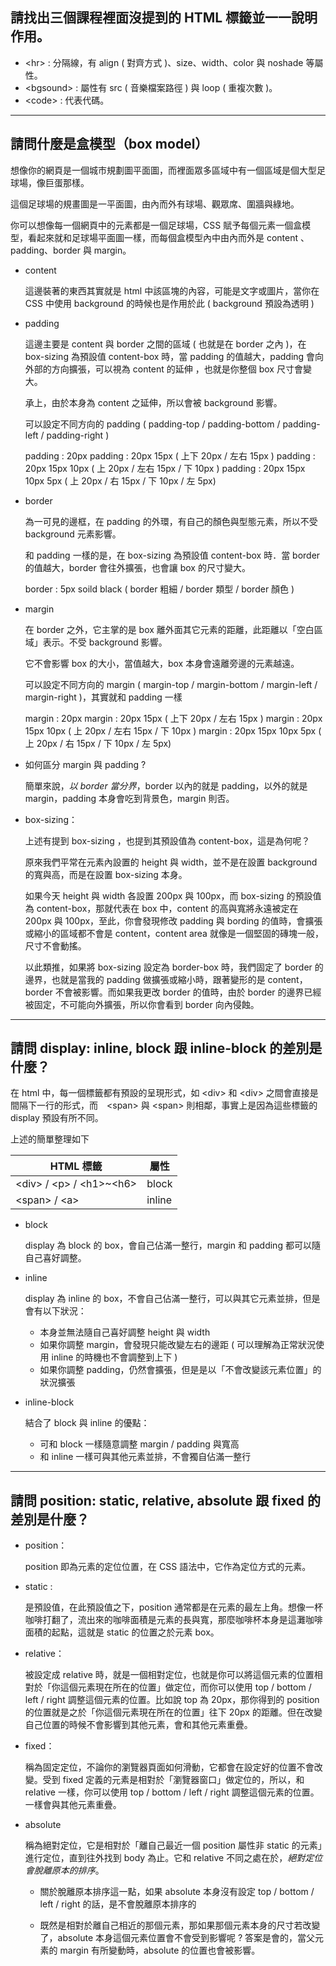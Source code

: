 ## 請找出三個課程裡面沒提到的 HTML 標籤並一一說明作用。

- &lt;hr&gt; : 分隔線，有 align ( 對齊方式 )、size、width、color 與 noshade 等屬性。
- &lt;bgsound&gt; : 屬性有 src ( 音樂檔案路徑 ) 與 loop ( 重複次數 )。
- &lt;code&gt; : 代表代碼。

---

## 請問什麼是盒模型（box model）

想像你的網頁是一個城市規劃圖平面圖，而裡面眾多區域中有一個區域是個大型足球場，像巨蛋那樣。

這個足球場的規畫圖是一平面圖，由內而外有球場、觀眾席、圍牆與綠地。

你可以想像每一個網頁中的元素都是一個足球場，CSS 賦予每個元素一個盒模型，看起來就和足球場平面圖一樣，而每個盒模型內中由內而外是 content 、padding、border 與 margin。

- content

    這邊裝著的東西其實就是 html 中該區塊的內容，可能是文字或圖片，當你在 CSS 中使用 background 的時候也是作用於此 ( background 預設為透明 )

- padding

    這邊主要是 content 與 border 之間的區域 ( 也就是在 border 之內 )，在 box-sizing 為預設值 content-box 時，當 padding 的值越大，padding 會向外部的方向擴張，可以視為 content 的延伸 ，也就是你整個 box 尺寸會變大。

    承上，由於本身為 content 之延伸，所以會被 background 影響。

    可以設定不同方向的 padding ( padding-top / padding-bottom / padding-left / padding-right )

    padding : 20px
    padding : 20px 15px ( 上下 20px / 左右 15px )
    padding : 20px 15px 10px ( 上 20px / 左右 15px / 下 10px )
    padding : 20px 15px 10px 5px ( 上 20px / 右 15px / 下 10px / 左 5px)

- border

    為一可見的邊框，在 padding 的外環，有自己的顏色與型態元素，所以不受 background 元素影響。

    和 padding 一樣的是，在 box-sizing 為預設值 content-box 時．當 border 的值越大，border 會往外擴張，也會讓 box 的尺寸變大。

    border : 5px soild black ( border 粗細 / border 類型 / border 顏色 )

- margin

    在 border 之外，它主掌的是 box 離外面其它元素的距離，此距離以「空白區域」表示。不受 background 影響。

    它不會影響 box 的大小，當值越大，box 本身會遠離旁邊的元素越遠。

    可以設定不同方向的 margin ( margin-top / margin-bottom / margin-left / margin-right )，其實就和 padding 一樣

    margin : 20px
    margin : 20px 15px ( 上下 20px / 左右 15px )
    margin : 20px 15px 10px ( 上 20px / 左右 15px / 下 10px )
    margin : 20px 15px 10px 5px ( 上 20px / 右 15px / 下 10px / 左 5px)

- 如何區分 margin 與 padding ?

    簡單來說，*以 border 當分界*，border 以內的就是 padding，以外的就是 margin，padding 本身會吃到背景色，margin 則否。

- box-sizing：

    上述有提到 box-sizing ，也提到其預設值為 content-box，這是為何呢？

    原來我們平常在元素內設置的 height 與 width，並不是在設置 background 的寬與高，而是在設置 box-sizing 本身。

    如果今天 height 與 width 各設置 200px 與 100px，而 box-sizing 的預設值為 content-box，那就代表在 box 中，content 的高與寬將永遠被定在 200px 與 100px，至此，你會發現修改 padding 與 bording 的值時，會擴張或縮小的區域都不會是 content，content area 就像是一個堅固的磚塊一般，尺寸不會動搖。

    以此類推，如果將 box-sizing 設定為 border-box 時，我們固定了 border 的邊界，也就是當我的 padding 做擴張或縮小時，跟著變形的是 content，border 不會被影響。而如果我更改 border 的值時，由於 border 的邊界已經被固定，不可能向外擴張，所以你會看到 border 向內侵蝕。

---
## 請問 display: inline, block 跟 inline-block 的差別是什麼？

在 html 中，每一個標籤都有預設的呈現形式，如 &lt;div&gt; 和 &lt;div&gt; 之間會直接是間隔下一行的形式，而　&lt;span&gt; 與 &lt;span&gt; 則相鄰，事實上是因為這些標籤的 display 預設有所不同。

上述的簡單整理如下

| HTML 標籤 | 屬性 |
|-----------|------|
|&lt;div&gt; / &lt;p&gt; / &lt;h1&gt;~&lt;h6&gt;| block |
|&lt;span&gt; / &lt;a&gt; | inline |

- block

    display 為 block 的 box，會自己佔滿一整行，margin 和 padding 都可以隨自己喜好調整。

- inline

    display 為 inline 的 box，不會自己佔滿一整行，可以與其它元素並排，但是會有以下狀況：
   
    - 本身並無法隨自己喜好調整 height 與 width
    - 如果你調整 margin，會發現只能改變左右的邊距 ( 可以理解為正常狀況使用 inline 的時機也不會調整到上下 )
    - 如果你調整 padding，仍然會擴張，但是是以「不會改變該元素位置」的狀況擴張

- inline-block

    結合了 block 與 inline 的優點：

    - 可和 block 一樣隨意調整 margin / padding 與寬高
    - 和 inline 一樣可與其他元素並排，不會獨自佔滿一整行

---

## 請問 position: static, relative, absolute 跟 fixed 的差別是什麼？

- position：

    position 即為元素的定位位置，在 CSS 語法中，它作為定位方式的元素。

- static :

    是預設值，在此預設值之下，position 通常都是在元素的最左上角。想像一杯咖啡打翻了，流出來的咖啡面積是元素的長與寬，那麼咖啡杯本身是這灘咖啡面積的起點，這就是 static 的位置之於元素 box。

- relative：

    被設定成 relative 時，就是一個相對定位，也就是你可以將這個元素的位置相對於「你這個元素現在所在的位置」做定位，而你可以使用 top / bottom / left / right 調整這個元素的位置。比如說 top 為 20px，那你得到的 position 的位置就是之於「你這個元素現在所在的位置」往下 20px 的距離。但在改變自己位置的時候不會影響到其他元素，會和其他元素重疊。

- fixed：

    稱為固定定位，不論你的瀏覽器頁面如何滑動，它都會在設定好的位置不會改變。受到 fixed 定義的元素是相對於「瀏覽器窗口」做定位的，所以，和 relative 一樣，你可以使用 top / bottom / left / right 調整這個元素的位置。一樣會與其他元素重疊。

- absolute

    稱為絕對定位，它是相對於「離自己最近一個 position 屬性非 static 的元素」進行定位，直到往外找到 body 為止。它和 relative 不同之處在於，*絕對定位會脫離原本的排序*。

    - 關於脫離原本排序這一點，如果 absolute 本身沒有設定 top / bottom / left / right 的話，是不會脫離原本排序的

    - 既然是相對於離自己相近的那個元素，那如果那個元素本身的尺寸若改變了，absolute 本身這個元素位置會不會受到影響呢 ? 答案是會的，當父元素的 margin 有所變動時，absolute 的位置也會被影響。




